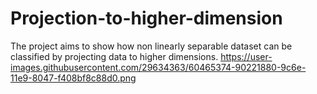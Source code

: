 # Projection-to-higher-dimension
The project aims to show how non linearly separable dataset can be classified by projecting data to higher dimensions.
https://user-images.githubusercontent.com/29634363/60465374-90221880-9c6e-11e9-8047-f408bf8c88d0.png
